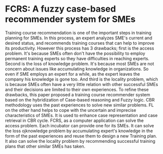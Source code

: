 # FCRS: A fuzzy case-based recommender system for SMEs
Training course recommendation is one of the important steps in training planning for SMEs. In this process, an expert analyzes SME's current and desired status, and recommends training courses that can help to improve its productivity. However this process has 3 drawbacks; first is the access problem. It's because SMEs often don't have the possibility to employ permanent training experts so they have difficulties in reaching experts. Second is the loss of knowledge problem. It's because most SMEs are not concern about issues like accumulating knowledge in organizations. So even if SME employs an expert for a while, as the expert leaves the company his knowledge is gone too. And third is the locality problem, which is because SMEs often have a very little relation with other successful SMEs and their decisions are limited to their own experiences. To refine these drawbacks, this paper proposed a training course recommender system based on the hybridization of Case-based reasoning and Fuzzy logic. CBR methodology uses the past experiences to solve new similar problems. FL on the other hand helps to cope with the uncertain and imprecise characteristics of SMEs. It is used to enhance case representation and case retrieval in CBR cycle. FCRS, as a computer application can solve the access problem. Each incubator can provide one for its SMEs. It can solve the loss ojknowledge problem by accumulating expert's knowledge in the form of the past experiences and reuse them to design a new Training plan. It also can solve the locality problem by recommending successful training plans that other similar SMEs has taken.
